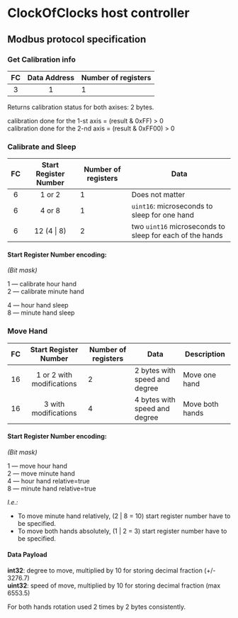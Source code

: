 # ClockOfClocks host controller


## Modbus protocol specification


### Get Calibration info

| FC    | Data Address | Number of registers | 
| :---: | :---: | --- |
| 3     | 1     | 1   |


Returns calibration status for both axises: 2 bytes.

calibration done for the 1-st axis = (result & 0xFF) > 0  
calibration done for the 2-nd axis = (result & 0xFF00) > 0  


### Calibrate and Sleep 


| FC    | Start Register Number | Number of registers | Data |
| :---: | :---: | --- | --- |
| 6     | 1 or 2 | 1   | Does not matter | 
| 6     | 4 or 8 | 1   | `uint16`: microseconds to sleep for one hand | 
| 6     | 12 (4 &#124; 8) | 2   | two `uint16` microseconds to sleep for each of the hands |

#### Start Register Number encoding:
_(Bit mask)_

1 — calibrate hour hand   
2 — calibrate minute hand  

4 — hour hand sleep  
8 — minute hand sleep  


### Move Hand

| FC    | Start Register Number | Number of registers | Data | Description | 
| :---: | :---: | --- | --- | --- |
| 16     | 1 or 2 with modifications | 2   | 2 bytes with speed and degree | Move one hand |
| 16     | 3  with modifications | 4   | 4 bytes with speed and degree | Move both hands |
 

#### Start Register Number encoding:
_(Bit mask)_

1 — move hour hand  
2 — move minute hand  
4 — hour hand relative=true  
8 — minute hand relative=true  


_I.e.:_ 
* To move minute hand relatively, (2 | 8 = 10) start register number have to be specified.
* To move both hands absolutely, (1 | 2 = 3) start register number have to be specified.

#### Data Payload

**int32**: degree to move, multiplied by 10 for storing decimal fraction (+/- 3276.7)  
**uint32**: speed of move, multiplied by 10 for storing decimal fraction (max 6553.5)

For both hands rotation used 2 times by 2 bytes consistently. 



